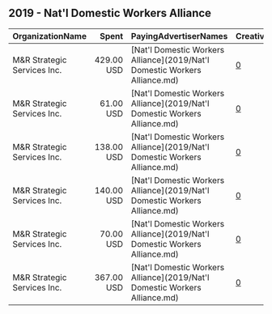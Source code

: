 ## 2019 - Nat'l Domestic Workers Alliance 
|OrganizationName|Spent|PayingAdvertiserNames|CreativeUrls|Impressions|Genders|AgeBrackets|CountryCodes|BillingAddresses|CandidateBallotInformation|
|:---|---:|:---|:---|---:|:---|:---|:---|:---|:---|
|M&R Strategic Services  Inc.|429.00 USD|[Nat'l Domestic Workers Alliance](2019/Nat'l Domestic Workers Alliance.md)|[0](https://www.snap.com/political-ads/asset/eedc5750e31bfba566d7c3f8c1c1251288b081a4f0fd87447b23ea463bea3ecf?mediaType=jpg)|130,975|FEMALE|18+|united states|"1901 L St NW,Washington,20036,US"||
|M&R Strategic Services  Inc.|61.00 USD|[Nat'l Domestic Workers Alliance](2019/Nat'l Domestic Workers Alliance.md)|[0](https://www.snap.com/political-ads/asset/987f92eb1e02886e05136956774115b7e8c36a2b4036aee5b3869cc6d46eec38?mediaType=jpg)|17,627|FEMALE|18+|united states|"1901 L St NW,Washington,20036,US"||
|M&R Strategic Services  Inc.|138.00 USD|[Nat'l Domestic Workers Alliance](2019/Nat'l Domestic Workers Alliance.md)|[0](https://www.snap.com/political-ads/asset/49303b75df73b06eb2d07e65466ee69ede609979735f4065a5d671988c802335?mediaType=png)|39,959|FEMALE|18+|united states|"1901 L St NW,Washington,20036,US"||
|M&R Strategic Services  Inc.|140.00 USD|[Nat'l Domestic Workers Alliance](2019/Nat'l Domestic Workers Alliance.md)|[0](https://www.snap.com/political-ads/asset/078668deefff4b7383ffa7a37435acc9b89a0092409021c3d2d1776ed8739b96?mediaType=jpg)|40,272|FEMALE|18+|united states|"1901 L St NW,Washington,20036,US"||
|M&R Strategic Services  Inc.|70.00 USD|[Nat'l Domestic Workers Alliance](2019/Nat'l Domestic Workers Alliance.md)|[0](https://www.snap.com/political-ads/asset/b8baa5ed8b1fe373020187246ef83db1244ba68cf7a194aa2a71c52c56287a3d?mediaType=jpg)|20,490|FEMALE|18+|united states|"1901 L St NW,Washington,20036,US"||
|M&R Strategic Services  Inc.|367.00 USD|[Nat'l Domestic Workers Alliance](2019/Nat'l Domestic Workers Alliance.md)|[0](https://www.snap.com/political-ads/asset/1af49a2ac690f9803cef903954b800e6923016d296191121a59ac91ea4e31b72?mediaType=jpg)|100,198|FEMALE|18+|united states|"1901 L St NW,Washington,20036,US"||
